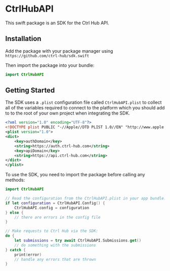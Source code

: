 # CtrlHubAPI

This swift package is an SDK for the Ctrl Hub API.

## Installation

Add the package with your package manager using `https://github.com/ctrl-hub/sdk.swift`

Then import the package into your bundle:

```swift
import CtrlHubAPI
```

## Getting Started

The SDK uses a `.plist` configuration file called `CtrlHubAPI.plist` to collect all of the variables required to connect to the platform which you should add to to the root of your own project when integrating the SDK.

```xml
<?xml version="1.0" encoding="UTF-8"?>
<!DOCTYPE plist PUBLIC "-//Apple//DTD PLIST 1.0//EN" "http://www.apple.com/DTDs/PropertyList-1.0.dtd">
<plist version="1.0">
<dict>
    <key>authDomain</key>
    <string>https://auth.ctrl-hub.com</string>
    <key>apiDomain</key>
    <string>https://api.ctrl-hub.com</string>
</dict>
</plist>
```

To use the SDK, you need to import the package before calling any methods:

```swift
import CtrlHubAPI

// Read the configuration from the CtrlHubAPI.plist in your app bundle:
if let configuration = CtrlHubAPI.Config() {
    CtrlHubAPI.config = configuration
} else {
    // there are errors in the config file
}

// Make requests to Ctrl Hub via the SDK:
do {
    let submissions = try await CtrlHubAPI.Submissions.get()
    // do something with the submissions
} catch {
    print(error)
    // handle any errors that are thrown
}
```
